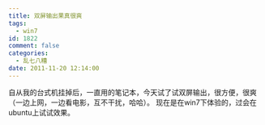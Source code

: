 ```yaml
---
title: 双屏输出果真很爽
tags:
  - win7
id: 1822
comment: false
categories:
  - 乱七八糟
date: 2011-11-20 12:14:00
---
```


自从我的台式机挂掉后，一直用的笔记本，今天试了试双屏输出，很方便，很爽（一边上网，一边看电影，互不干扰，哈哈）。
现在是在win7下体验的，过会在ubuntu上试试效果。